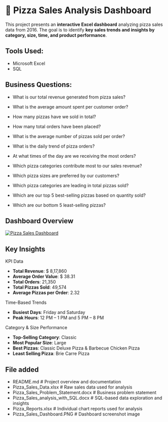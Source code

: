# 🍕 Pizza Sales Analysis Dashboard
This project presents an **interactive Excel dashboard** analyzing pizza sales data from 2016. The goal is to identify **key sales trends and insights by category, size, time, and product performance**.

## Tools Used: 
- Microsoft Excel
- SQL

## Business Questions:

- What is our total revenue generated from pizza sales?

- What is the average amount spent per customer order?

- How many pizzas have we sold in total?

- How many total orders have been placed?

- What is the average number of pizzas sold per order?

- What is the daily trend of pizza orders?

- At what times of the day are we receiving the most orders?

- Which pizza categories contribute most to our sales revenue?

- Which pizza sizes are preferred by our customers?

- Which pizza categories are leading in total pizzas sold?
  
- Which are our top 5 best-selling pizzas based on quantity sold?

- Which are our bottom 5 least-selling pizzas?

## Dashboard Overview

[![Pizza Sales Dashboard](images/dashboard.png)](https://github.com/rajendranpavithra/Pizza-Sales-Analysis-Dashboard/blob/main/Pizza_Sales_Dashboard.PNG)

##  Key Insights
KPI Data
- **Total Revenue**: $ 8,17,860 
- **Average Order Value**: $ 38.31  
- **Total Orders**: 21,350  
- **Total Pizzas Sold**: 49,574  
- **Average Pizzas per Order**: 2.32

Time-Based Trends
- **Busiest Days**: Friday and Saturday
- **Peak Hours**: 12 PM – 1 PM and 5 PM – 8 PM

Category & Size Performance
- **Top-Selling Category**: Classic  
- **Most Popular Size**: Large  
- **Best Pizzas**: Classic Deluxe Pizza & Barbecue Chicken Pizza  
- **Least Selling Pizza**: Brie Carre Pizza

## File added
- README.md # Project overview and documentation 
- Pizza_Sales_Data.xlsx # Raw sales data used for analysis
- Pizza_Sales_Problem_Statement.docx # Business problem statement
- Pizza_Sales_analysis_with_SQL.docx # SQL-based data exploration and insights
- Pizza_Reports.xlsx # Individual chart reports used for analysis
- Pizza_Sales_Dashboard.PNG # Dashboard screenshot image





